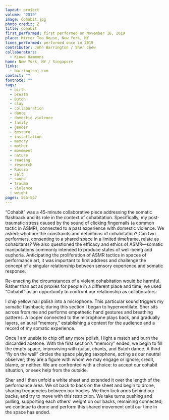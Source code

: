```yaml
---
layout: project
volume: "2019"
image: Cohabit.jpg
photo_credit: Z
title: Cohabit
first_performed: first performed on November 16, 2019
place: Mirror Tea House, New York, NY
times_performed: performed once in 2019
contributor: John Barrington / Sher Chew
collaborators:
  - Kiowa Hammons
home: New York, NY / Singapore
links:
  - barringtonj.com
contact: ""
footnote: ""
tags:
  - birth
  - breath
  - Butoh
  - clay
  - collaboration
  - dance
  - domestic violence
  - family
  - gender
  - gesture
  - installation
  - memory
  - mother
  - movement
  - nature
  - reading
  - research
  - Russia
  - salt
  - sound
  - trauma
  - violence
  - weight
pages: 566-567
---
```


“Cohabit” was a 45-minute collaborative piece addressing the somatic flashback and its role in the context of cohabitation. Specifically, my post-traumatic stress caused by the sound of clicking fingernails (a common tactic in ASMR), connected to a past experience with domestic violence. We asked: what are the constraints and definitions of cohabitation? Can two performers, consenting to a shared space in a limited timeframe, relate as cohabitants? We also questioned the efficacy and ethics of ASMR—somatic manipulations commonly intended to produce states of well-being and euphoria. Anticipating the proliferation of ASMR tactics in spaces of performance art, it was important to first address and challenge the concept of a singular relationship between sensory experience and somatic response.

Re-enacting the circumstances of a violent cohabitation would be harmful. Rather than act as proxies for people in a different place and time, we used “Cohabit” as an opportunity to confront our relationship as collaborators:

I chip yellow nail polish into a microphone. This particular sound triggers my somatic flashback; during this section I began to hyperventilate. Sher sits across from me and performs empathetic hand gestures and breathing patterns. A looper connected to the microphone plays back, and gradually layers, an aural “memory,” establishing a context for the audience and a record of my somatic experience.

Once I am unable to chip off any more polish, I light a match and burn the discarded acetone. With the first section’s “memory” ended, we begin to fill the empty space, improvising with guitar, chants, and Butoh dance. A third “fly on the wall” circles the space playing saxophone, acting as our neutral observer; they are a figure with whom we may engage or ignore, credit, blame, or neither. We are confronted with a choice: to accept our cohabit situation, or seek help from the outside.

Sher and I then unfold a white sheet and extended it over the length of the performance area. We sit back to back on the sheet and begin to drone, sharing frequencies between our bodies. We then lock arms behind our backs, and try to move with this restriction. We take turns pushing and pulling, supporting each others’ weight on our backs, remaining connected; we continue to drone and perform this shared movement until our time in the space has ended.
